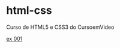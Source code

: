 # html-css
 Curso de HTML5 e CSS3 do CursoemVideo

 <a href="https://pedroluis1.github.io/html-css/exercicios/eumsm/index.html" target="_blank">ex 001</a>
